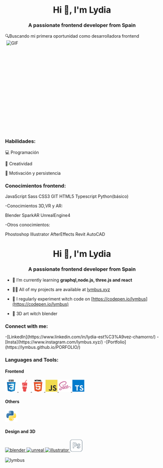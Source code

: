 <h1 align="center">Hi 👋, I'm Lydia</h1>
<h3 align="center">A passionate frontend developer from Spain</h3>

🔍Buscando mi primera oportunidad como desarrolladora frontend
<img align="right" alt="GIF" src="https://media.giphy.com/media/xT39D2XcdBlkfOH1Yc/giphy.gif" width="500" height="320" />
### Habilidades:

💻 Programación

🎨 Creatividad

💪 Motivación y persistencia

### Conocimientos frontend:

JavaScript Sass CSS3 GIT HTML5 Typescript Python(básico)

-Conocimientos 3D,VR y AR:

Blender  SparkAR  UnrealEngine4

-Otros conocimientos:

Phostoshop Illustrator AfterEffects Revit AutoCAD

<h1 align="center">Hi 👋, I'm Lydia</h1>
<h3 align="center">A passionate frontend developer from Spain</h3>

- 🌱 I’m currently learning **graphql,node.js, three.js and react**

- 👨‍💻 All of my projects are available at [lymbus.xyz](lymbus.xyz)

- 📝 I regularly experiment witch code on [https://codepen.io/lymbus](https://codepen.io/lymbus)

- 🎨 3D art witch blender

<h3 align="left">Connect with me:</h3>
<p align="left">
 -[LinkedIn](https://www.linkedin.com/in/lydia-est%C3%A9vez-chamorro/)
 -[Insta](https://www.instagram.com/lymbus.xyz/)
 -[Portfolio](https://lymbus.github.io/PORFOLIO/)
</p>

<h3 align="left">Languages and Tools:</h3>
<p align="left"> 
<h4>Frontend</h4>
 <a href="https://www.w3schools.com/css/" target="_blank"> <img src="https://raw.githubusercontent.com/devicons/devicon/master/icons/css3/css3-original-wordmark.svg" alt="css3" width="40" height="40"/> </a> <a href="https://gulpjs.com" target="_blank"> <img src="https://raw.githubusercontent.com/devicons/devicon/master/icons/gulp/gulp-plain.svg" alt="gulp" width="40" height="40"/> </a> <a href="https://www.w3.org/html/" target="_blank"> <img src="https://raw.githubusercontent.com/devicons/devicon/master/icons/html5/html5-original-wordmark.svg" alt="html5" width="40" height="40"/> </a> <a href="https://developer.mozilla.org/en-US/docs/Web/JavaScript" target="_blank"> <img src="https://raw.githubusercontent.com/devicons/devicon/master/icons/javascript/javascript-original.svg" alt="javascript" width="40" height="40"/> </a> <a href="https://sass-lang.com" target="_blank"> <img src="https://raw.githubusercontent.com/devicons/devicon/master/icons/sass/sass-original.svg" alt="sass" width="40" height="40"/> </a> <a href="https://www.typescriptlang.org/" target="_blank"> <img src="https://raw.githubusercontent.com/devicons/devicon/master/icons/typescript/typescript-original.svg" alt="typescript" width="40" height="40"/> </a>
</p>
<p align="left">
<h4>Others</h4>
 <a href="https://www.python.org" target="_blank"> <img src="https://raw.githubusercontent.com/devicons/devicon/master/icons/python/python-original.svg" alt="python" width="40" height="40"/> </a>
</p>
<p align="left">
<h4>Design and 3D</h4>
<a href="https://www.blender.org/" target="_blank"> <img src="https://download.blender.org/branding/community/blender_community_badge_white.svg" alt="blender" width="40" height="40"/> </a>  <a href="https://unrealengine.com/" target="_blank"> <img src="https://raw.githubusercontent.com/kenangundogan/fontisto/036b7eca71aab1bef8e6a0518f7329f13ed62f6b/icons/svg/brand/unreal-engine.svg" alt="unreal" width="40" height="40"/> </a> <a href="https://www.adobe.com/in/products/illustrator.html" target="_blank"> <img src="https://www.vectorlogo.zone/logos/adobe_illustrator/adobe_illustrator-icon.svg" alt="illustrator" width="40" height="40"/> </a> <a href="https://www.photoshop.com/en" target="_blank"> <img src="https://raw.githubusercontent.com/devicons/devicon/master/icons/photoshop/photoshop-line.svg" alt="photoshop" width="40" height="40"/> </a>
</p>
 


<p><img align="center" src="https://github-readme-stats.vercel.app/api/top-langs?username=lymbus&show_icons=true&locale=en&layout=compact" alt="lymbus" /></p>
 


